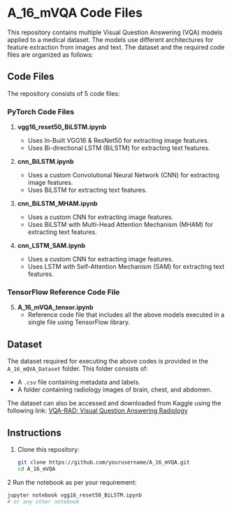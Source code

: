 # A_16_mVQA Code Files

This repository contains multiple Visual Question Answering (VQA) models applied to a medical dataset. The models use different architectures for feature extraction from images and text. The dataset and the required code files are organized as follows:

## Code Files

The repository consists of 5 code files:

### PyTorch Code Files

1. **vgg16_reset50_BiLSTM.ipynb**
   - Uses In-Built VGG16 & ResNet50 for extracting image features.
   - Uses Bi-directional LSTM (BiLSTM) for extracting text features.

2. **cnn_BiLSTM.ipynb**
   - Uses a custom Convolutional Neural Network (CNN) for extracting image features.
   - Uses BiLSTM for extracting text features.

3. **cnn_BiLSTM_MHAM.ipynb**
   - Uses a custom CNN for extracting image features.
   - Uses BiLSTM with Multi-Head Attention Mechanism (MHAM) for extracting text features.

4. **cnn_LSTM_SAM.ipynb**
   - Uses a custom CNN for extracting image features.
   - Uses LSTM with Self-Attention Mechanism (SAM) for extracting text features.

### TensorFlow Reference Code File

5. **A_16_mVQA_tensor.ipynb**
   - Reference code file that includes all the above models executed in a single file using TensorFlow library.

## Dataset

The dataset required for executing the above codes is provided in the `A_16_mQVA_Dataset` folder. This folder consists of:
- A `.csv` file containing metadata and labels.
- A folder containing radiology images of brain, chest, and abdomen.

The dataset can also be accessed and downloaded from Kaggle using the following link:
[VQA-RAD: Visual Question Answering Radiology](https://www.kaggle.com/datasets/mdzeeshanhassan/vqa-rad-visual-question-answering-radiology)

## Instructions

1. Clone this repository:
   ```bash
   git clone https://github.com/yourusername/A_16_mVQA.git
   cd A_16_mVQA
2 Run the notebook as per your requirement:
  ```bash
jupyter notebook vgg16_reset50_BiLSTM.ipynb
# or any other notebook

